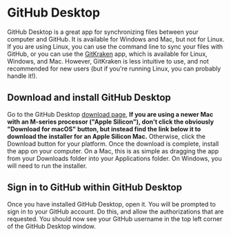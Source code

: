 # GitHub Desktop

GitHub Desktop is a great app for synchronizing files between your computer and GitHub. It is available for Windows and Mac, but not for Linux. If you are using Linux, you can use the command line to sync your files with GitHub, or you can use the [GitKraken](https://www.gitkraken.com/) app, which is available for Linux, Windows, and Mac. However, GitKraken is less intuitive to use, and not recommended for new users (but if you're running Linux, you can probably handle it!).

## Download and install GitHub Desktop
Go to the GitHub Desktop [download page](https://desktop.github.com/), **If you are using a newer Mac with an M-series processor ("Apple Silicon"), don't click the obviously "Download for macOS" button, but instead find the link below it to download the installer for an Apple Silicon Mac.** Otherwise, click the Download button for your platform. Once the download is complete, install the app on your computer. On a Mac, this is as simple as dragging the app from your Downloads folder into your Applications folder. On Windows, you will need to run the installer.

## Sign in to GitHub within GitHub Desktop
Once you have installed GitHub Desktop, open it. You will be prompted to sign in to your GitHub account. Do this, and allow the authorizations that are requested. You should now see your GitHub username in the top left corner of the GitHub Desktop window.

